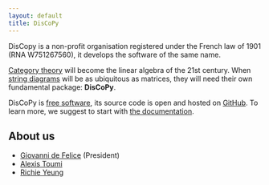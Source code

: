 ```yaml
---
layout: default
title: DisCoPy
---
```


DisCopy is a non-profit organisation registered under the French law of 1901 (RNA W751267560), it develops the software of the same name.

[Category theory](https://en.wikipedia.org/wiki/Category_theory) will become the linear algebra of the 21st century.
When [string diagrams](https://en.wikipedia.org/wiki/String_diagram) will be as ubiquitous as matrices, they will need their own fundamental package: **DisCoPy**.

DisCoPy is [free software](https://en.wikipedia.org/wiki/Free_software),
its source code is open and hosted on [GitHub](https://github.com/oxford-quantum-group/discopy).
To learn more, we suggest to start with [the documentation](https://discopy.readthedocs.io).

## About us

- [Giovanni de Felice](https://www.cs.ox.ac.uk/people/giovanni.defelice/) (President)
- [Alexis Toumi](https://alexis.toumi.xyz/)
- [Richie Yeung](https://hk.linkedin.com/in/richie-yeung)
